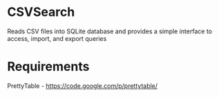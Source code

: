 # CSVSearch
Reads CSV files into SQLite database and provides a simple interface to access, import, and export queries

# Requirements
PrettyTable - https://code.google.com/p/prettytable/